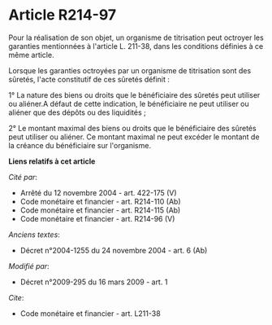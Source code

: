 # Article R214-97

Pour la réalisation de son objet, un organisme de titrisation peut octroyer les garanties mentionnées à l'article L. 211-38,
dans les conditions définies à ce même article. 

Lorsque les garanties octroyées par un organisme de titrisation sont des sûretés, l'acte constitutif de ces sûretés
définit : 

1° La nature des biens ou droits que le bénéficiaire des sûretés peut utiliser ou aliéner.A défaut de cette indication, le
bénéficiaire ne peut utiliser ou aliéner que des dépôts ou des liquidités ; 

2° Le montant maximal des biens ou droits que le bénéficiaire des sûretés peut utiliser ou aliéner. Ce montant maximal ne
peut excéder le montant de la créance du bénéficiaire sur l'organisme.

**Liens relatifs à cet article**

_Cité par_:

  - Arrêté du 12 novembre 2004 - art. 422-175 (V)
  - Code monétaire et financier - art. R214-110 (Ab)
  - Code monétaire et financier - art. R214-115 (Ab)
  - Code monétaire et financier - art. R214-96 (V)

_Anciens textes_:

  - Décret n°2004-1255 du 24 novembre 2004 - art. 6 (Ab)

_Modifié par_:

  - Décret n°2009-295 du 16 mars 2009 - art. 1

_Cite_:

  - Code monétaire et financier - art. L211-38
